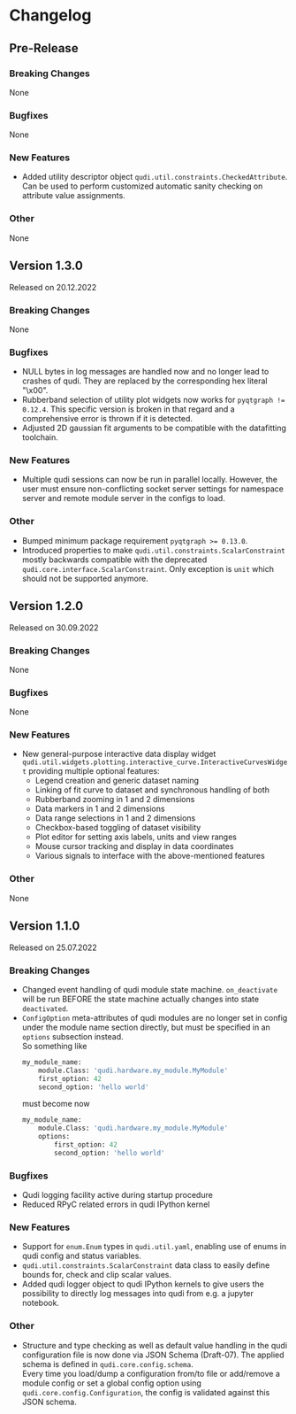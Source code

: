 # Changelog

## Pre-Release

### Breaking Changes
None

### Bugfixes
None

### New Features
- Added utility descriptor object `qudi.util.constraints.CheckedAttribute`. Can be used to perform 
customized automatic sanity checking on attribute value assignments.

### Other
None


## Version 1.3.0
Released on 20.12.2022

### Breaking Changes
None

### Bugfixes
- NULL bytes in log messages are handled now and no longer lead to crashes of qudi. They are 
replaced by the corresponding hex literal "\x00".
- Rubberband selection of utility plot widgets now works for `pyqtgraph != 0.12.4`. This specific 
version is broken in that regard and a comprehensive error is thrown if it is detected.
- Adjusted 2D gaussian fit arguments to be compatible with the datafitting toolchain.

### New Features
- Multiple qudi sessions can now be run in parallel locally. However, the user must ensure 
non-conflicting socket server settings for namespace server and remote module server in the 
configs to load.

### Other
- Bumped minimum package requirement `pyqtgraph >= 0.13.0`.
- Introduced properties to make `qudi.util.constraints.ScalarConstraint` mostly backwards 
compatible with the deprecated `qudi.core.interface.ScalarConstraint`. Only exception is `unit`
which should not be supported anymore.


## Version 1.2.0
Released on 30.09.2022

### Breaking Changes
None

### Bugfixes
None

### New Features
- New general-purpose interactive data display widget 
`qudi.util.widgets.plotting.interactive_curve.InteractiveCurvesWidget` providing multiple optional 
features:
  - Legend creation and generic dataset naming
  - Linking of fit curve to dataset and synchronous handling of both
  - Rubberband zooming in 1 and 2 dimensions
  - Data markers in 1 and 2 dimensions
  - Data range selections in 1 and 2 dimensions
  - Checkbox-based toggling of dataset visibility
  - Plot editor for setting axis labels, units and view ranges
  - Mouse cursor tracking and display in data coordinates
  - Various signals to interface with the above-mentioned features

### Other
None


## Version 1.1.0
Released on 25.07.2022

### Breaking Changes
- Changed event handling of qudi module state machine. `on_deactivate` will be run BEFORE the state 
machine actually changes into state `deactivated`.
- `ConfigOption` meta-attributes of qudi modules are no longer set in config under the module name 
section directly, but must be specified in an `options` subsection instead.  
So something like
  ```python
  my_module_name:
      module.Class: 'qudi.hardware.my_module.MyModule'
      first_option: 42
      second_option: 'hello world'
  ```
  must become now
  ```python
  my_module_name:
      module.Class: 'qudi.hardware.my_module.MyModule'
      options:
          first_option: 42
          second_option: 'hello world'
  ```

### Bugfixes
- Qudi logging facility active during startup procedure
- Reduced RPyC related errors in qudi IPython kernel

### New Features
- Support for `enum.Enum` types in `qudi.util.yaml`, enabling use of enums in qudi config and 
status variables.
- `qudi.util.constraints.ScalarConstraint` data class to easily define bounds for, check and clip 
scalar values.
- Added qudi logger object to qudi IPython kernels to give users the possibility to directly log 
messages into qudi from e.g. a jupyter notebook.

### Other
- Structure and type checking as well as default value handling in the qudi configuration file is 
now done via JSON Schema (Draft-07). The applied schema is defined in `qudi.core.config.schema`.  
Every time you load/dump a configuration from/to file or add/remove a module config or set a global 
config option using `qudi.core.config.Configuration`, the config is validated against this JSON 
schema.

